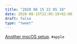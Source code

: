 ```yaml
---
title: "2020 08 15 22 05 18"
date: 2020-08-15T22:05:19+02:00
draft: false
type: "tweet"
---
```

[Another mscOS setup](http://aungthurhahein.github.io/Another-MacOS-Setup/). `#apple`
